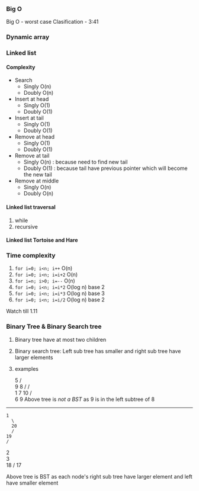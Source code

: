 ### Big O
Big O - worst case 
Clasification  - 3:41

### Dynamic array

### Linked list 

#### Complexity
- Search
  - Singly O(n)
  - Doubly O(n)
- Insert at head
  - Singly O(1)
  - Doubly O(1)
- Insert at tail
  - Singly O(1) 
  - Doubly O(1) 
- Remove at head
  - Singly O(1)
  - Doubly O(1)
- Remove at tail
  - Singly O(n) : because need to find new tail
  - Doubly O(1) : because tail have previous pointer which will become the new tail
- Remove at middle
  - Singly O(n) 
  - Doubly O(n) 
 
 #### Linked list traversal
1. while 
2. recursive 

#### Linked list Tortoise and Hare 


### Time complexity 
1. `for i=0; i<n; i++` O(n)
2. `for i=0; i<n; i=i+2` O(n)
3. `for i=n; i>0; i=--` O(n)
4. `for i=0; i<n; i=i*2` O(log n) base 2
5. `for i=0; i<n; i=i*3` O(log n) base 3
6. `for i=0; i<n; i=i/2` O(log n) base 2

Watch till 1.11

### Binary Tree & Binary Search tree
1. Binary tree have at most two children
2. Binary search tree: Left sub tree has smaller and right sub tree have larger elements
3. examples 

     5
    / \
  9     8
/       /\
1      7  10
      /\
    6   9
Above tree is *not a BST* as 9 is in the left subtree of 8
-------

    1
      \
      20
      /
    19
    /
  2
    \
      3
        \
          18
        /
      17

Above tree is BST as each node's right sub tree have larger element and left have smaller element 